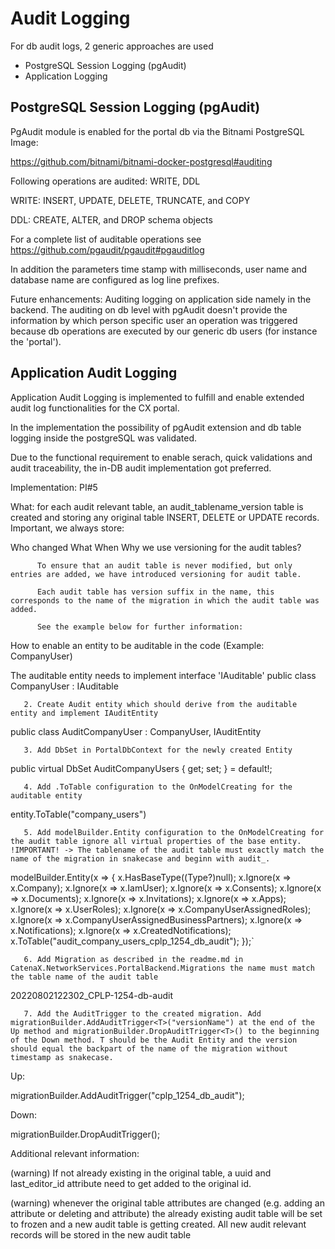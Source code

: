 # Audit Logging

For db audit logs, 2 generic approaches are used

 * PostgreSQL Session Logging (pgAudit)
 * Application Logging

 ## PostgreSQL Session Logging (pgAudit)

PgAudit module is enabled for the portal db via the Bitnami PostgreSQL Image:

https://github.com/bitnami/bitnami-docker-postgresql#auditing



Following operations are audited: WRITE, DDL

WRITE: INSERT, UPDATE, DELETE, TRUNCATE, and COPY

DDL: CREATE, ALTER, and DROP schema objects

For a complete list of auditable operations see https://github.com/pgaudit/pgaudit#pgauditlog



In addition the parameters time stamp with milliseconds, user name and database name are configured as log line prefixes.



Future enhancements: Auditing logging on application side namely in the backend. The auditing on db level with pgAudit doesn't provide the information by which person specific user an operation was triggered because db operations are executed by our generic db users (for instance the 'portal').

 ## Application Audit Logging

 Application Audit Logging is implemented  to fulfill and enable extended audit log functionalities for the CX portal.

In the implementation the possibility of pgAudit extension and db table logging inside the postgreSQL was validated.

Due to the functional requirement to enable serach, quick validations and audit traceability, the in-DB audit implementation got preferred.



Implementation: PI#5

What: for each audit relevant table, an audit_tablename_version table is created and storing any original table INSERT, DELETE or UPDATE records. Important, we always store:

Who changed
What
When
          Why we use versioning for the audit tables?

          To ensure that an audit table is never modified, but only entries are added, we have introduced versioning for audit table.

          Each audit table has version suffix in the name, this corresponds to the name of the migration in which the audit table was added.

          See the example below for further information:



How to enable an entity to be auditable in the code (Example: CompanyUser)

The auditable entity needs to implement interface 'IAuditable'
public class CompanyUser : IAuditable

       2. Create Audit entity which should derive from the auditable entity and implement IAuditEntity

public class AuditCompanyUser : CompanyUser, IAuditEntity

       3. Add DbSet in PortalDbContext for the newly created Entity

public virtual DbSet<AuditCompanyUser> AuditCompanyUsers { get; set; } = default!;

       4. Add .ToTable configuration to the OnModelCreating for the auditable entity

entity.ToTable("company_users")

       5. Add modelBuilder.Entity configuration to the OnModelCreating for the audit table ignore all virtual properties of the base entity. !IMPORTANT! -> The tablename of the audit table must exactly match the name of the migration in snakecase and beginn with audit_.

modelBuilder.Entity<AuditCompanyUser>(x =>   {          x.HasBaseType((Type?)null);             x.Ignore(x => x.Company);           x.Ignore(x => x.IamUser);           x.Ignore(x => x.Consents);           x.Ignore(x => x.Documents);           x.Ignore(x => x.Invitations);           x.Ignore(x => x.Apps);           x.Ignore(x => x.UserRoles);           x.Ignore(x => x.CompanyUserAssignedRoles);           x.Ignore(x => x.CompanyUserAssignedBusinessPartners);           x.Ignore(x => x.Notifications);           x.Ignore(x => x.CreatedNotifications);             x.ToTable("audit_company_users_cplp_1254_db_audit");       });`

       6. Add Migration as described in the readme.md in CatenaX.NetworkServices.PortalBackend.Migrations the name must match the table name of the audit table

20220802122302_CPLP-1254-db-audit

       7. Add the AuditTrigger to the created migration. Add migrationBuilder.AddAuditTrigger<T>("versionName") at the end of the Up method and migrationBuilder.DropAuditTrigger<T>() to the beginning of the Down method. T should be the Audit Entity and the version should equal the backpart of the name of the migration without timestamp as snakecase.

Up:

migrationBuilder.AddAuditTrigger<AuditCompanyUser>("cplp_1254_db_audit");

Down:

migrationBuilder.DropAuditTrigger<AuditCompanyUser>();





Additional relevant information:

(warning) If not already existing in the original table, a uuid and last_editor_id attribute need to get added to the original id.

(warning) whenever the original table attributes are changed (e.g. adding an attribute or deleting and attribute) the already existing audit table will be set to frozen and a new audit table is getting created. All new audit relevant records will be stored in the new audit table
